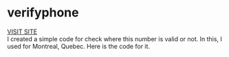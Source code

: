 # verifyphone
<a href="https://kptaan13.github.io/verifyphone/">VISIT SITE</a> <br>
I created a simple code for check where this number is valid or not. In this, I used for Montreal, Quebec.
Here is the code for it.
